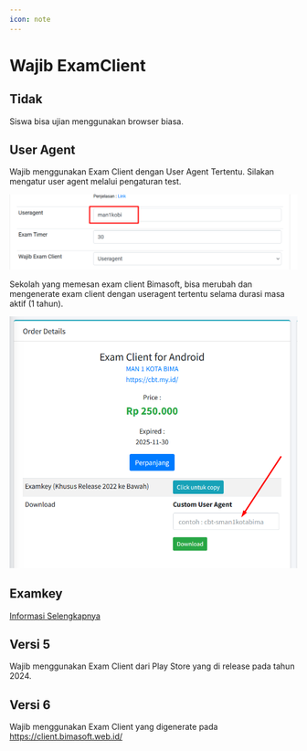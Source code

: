 ```yaml
---
icon: note
---
```


# Wajib ExamClient

## Tidak

Siswa bisa ujian menggunakan browser biasa.

## User Agent

Wajib menggunakan Exam Client dengan User Agent Tertentu. Silakan mengatur user agent melalui pengaturan test.

![useragent](../../images/wajibexam/image.png)

Sekolah yang memesan exam client Bimasoft, bisa merubah dan mengenerate exam client dengan useragent tertentu selama durasi masa aktif (1 tahun).

![alt text](../../images/wajibexam/image-1.png)

## Examkey

[Informasi Selengkapnya](./examkey)

## Versi 5

Wajib menggunakan Exam Client dari Play Store yang di release pada tahun 2024.

## Versi 6

Wajib menggunakan Exam Client yang digenerate pada https://client.bimasoft.web.id/
